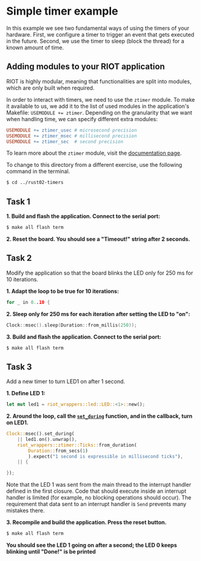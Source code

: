 # Simple timer example

In this example we see two fundamental ways of using the timers of your hardware.
First, we configure a timer to trigger an event that gets executed in the future.
Second, we use the timer to sleep (block the thread) for a known amount of time.

## Adding modules to your RIOT application
RIOT is highly modular, meaning that functionalities are split into modules, which
are only built when required.

In order to interact with timers, we need to use the `ztimer` module. To make it
available to us, we add it to the list of used modules in the application's
Makefile: `USEMODULE += ztimer`. Depending on the granularity that we want when
handling time, we can specify different extra modules:

```Makefile
USEMODULE += ztimer_usec # microsecond precision
USEMODULE += ztimer_msec # millisecond precision
USEMODULE += ztimer_sec  # second precision
```

To learn more about the `ztimer` module, visit the [documentation page](https://doc.riot-os.org/group__sys__ztimer.html).

To change to this directory from a different exercise, use the following command in the terminal.

```sh
$ cd ../rust02-timers
```

## Task 1
**1. Build and flash the application. Connect to the serial port:**
```sh
$ make all flash term
```

**2. Reset the board. You should see a "Timeout!" string after 2 seconds.**

## Task 2
Modify the application so that the board blinks the LED only for 250 ms for 10 iterations.

**1. Adapt the loop to be true for 10 iterations:**
```C
for _ in 0..10 {
```

**2. Sleep only for 250 ms for each iteration after setting the LED to "on":**
```C
Clock::msec().sleep(Duration::from_millis(250));
```

**3. Build and flash the application. Connect to the serial port:**
```sh
$ make all flash term
```

## Task 3

Add a new timer to turn LED1 on after 1 second.

**1. Define LED 1:**
```rust
let mut led1 = riot_wrappers::led::LED::<1>::new();
```

**2. Around the loop, call the [`set_during`](https://rustdoc.etonomy.org/riot_wrappers/ztimer/struct.Clock.html#method.set_during) function, and in the callback, turn on LED1.**

```rust
Clock::msec().set_during(
    || led1.on().unwrap(),
    riot_wrappers::ztimer::Ticks::from_duration(
        Duration::from_secs(1)
        ).expect("1 second is expressible in millisecond ticks"),
    || {
```

```rust
});
```

Note that the LED 1 was sent from the main thread to the interrupt handler defined in the first closure.
Code that should execute inside an interrupt handler is limited
(for example, no blocking operations should occur).
The requirement that data sent to an interrupt handler is `Send` prevents many mistakes there.

**3. Recompile and build the application. Press the reset button.**
```sh
$ make all flash term
```
**You should see the LED 1 going on after a second; the LED 0 keeps blinking until "Done!" is be printed**
